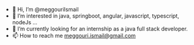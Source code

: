 - 👋 Hi, I’m @meggouriIsmail
- 👀 I’m interested in java, springboot, angular, javascript, typescript, nodeJs ...
- 🌱 I’m currently looking for an internship as a java full stack developer.
- 📫 How to reach me meggouri.ismail@gmail.com

<!---
meggouriIsmail/meggouriIsmail is a ✨ special ✨ repository because its `README.md` (this file) appears on your GitHub profile.
You can click the Preview link to take a look at your changes.
--->
